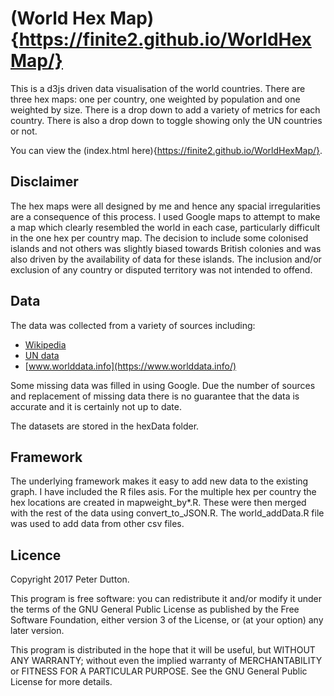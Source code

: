 # (World Hex Map){https://finite2.github.io/WorldHexMap/}

This is a d3js driven data visualisation of the world countries. There are three hex maps: one per country, one weighted by population and one weighted by size. There is a drop down to add a variety of metrics for each country. There is also a drop down to toggle showing only the UN countries or not.

You can view the (index.html here){https://finite2.github.io/WorldHexMap/}.

## Disclaimer

The hex maps were all designed by me and hence any spacial irregularities are a consequence of this process. I used Google maps to attempt to make a map which clearly resembled the world in each case, particularly difficult in the one hex per country map. The decision to include some colonised islands and not others was slightly biased towards British colonies and was also driven by the availability of data for these islands. The inclusion and/or exclusion of any country or disputed territory was not intended to offend.

## Data

The data was collected from a variety of sources including:

- [Wikipedia](https://en.wikipedia.org/wiki/List_of_countries_and_dependencies_by_area)
- [UN data](http://data.un.org/)
- [www.worlddata.info](https://www.worlddata.info/)

Some missing data was filled in using Google. Due the number of sources and replacement of missing data there is no guarantee that the data is accurate and it is certainly not up to date.

The datasets are stored in the hexData folder.

## Framework

The underlying framework makes it easy to add new data to the existing graph. I have included the R files asis. For the multiple hex per country the hex locations are created in mapweight_by*.R. These were then merged with the rest of the data using convert_to_JSON.R. The world_addData.R file was used to add data from other csv files.

## Licence

Copyright 2017 Peter Dutton.

This program is free software: you can redistribute it and/or modify it under the terms of the GNU General Public License as published by the Free Software Foundation, either version 3 of the License, or (at your option) any later version.

This program is distributed in the hope that it will be useful, but WITHOUT ANY WARRANTY; without even the implied warranty of MERCHANTABILITY or FITNESS FOR A PARTICULAR PURPOSE.  See the GNU General Public License for more details.